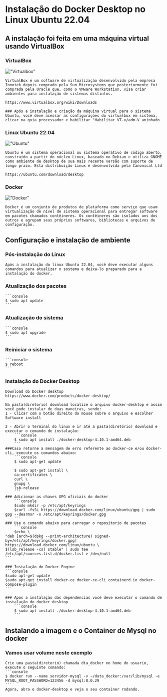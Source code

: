 # Instalação do Docker Desktop no Linux Ubuntu 22.04

## A instalação foi feita em uma máquina virtual usando VirtualBox

### VirtualBox
!["Virtualbox"](https://p7.hiclipart.com/preview/340/100/4/virtualbox-virtual-machine-operating-systems-virtualization-x86-linux-thumbnail.jpg)

    VirtualBox é um software de virtualização desenvolvido pela empresa Innotek depois comprado pela Sun Microsystems que posteriormente foi comprada pela Oracle que, como o VMware Workstation, visa criar ambientes para instalação de sistemas distintos.

    https://www.virtualbox.org/wiki/Downloads

    ### Após a instalação e criação da máquina virtual para o sistema Ubuntu, você deve acessar as configurações do virtualbox em sistema, clicar na guia processador e habilitar "Habilitar VT-x/adm-V aninhado

### Linux Ubuntu 22.04
!["Ubuntu"](https://icons.iconarchive.com/icons/martz90/circle/256/ubuntu-icon.png)

    Ubuntu é um sistema operacional ou sistema operativo de código aberto, construído a partir do núcleo Linux, baseado no Debian e utiliza GNOME como ambiente de desktop de sua mais recente versão com suporte de longo prazo. Esta distribuição Linux é desenvolvida pela Canonical Ltd

    https://ubuntu.com/download/desktop

### Docker
!["Docker"](https://user-images.githubusercontent.com/3604722/62416015-cb1ac180-b609-11e9-852e-4e38c0ea65ad.png)

    Docker é um conjunto de produtos de plataforma como serviço que usam virtualização de nível de sistema operacional para entregar software em pacotes chamados contêineres. Os contêineres são isolados uns dos outros e agrupam seus próprios softwares, bibliotecas e arquivos de configuração.

## Configuração e instalação de ambiente

### Pós-instalação do Linux

    Após a instalação do linux Ubuntu 22.04, você deve executar alguns comandos para atualizar o sostema e deixa-lo preparado para a instalação do docker.

### Atualização dos pacotes

    ```console
    $ sudo apt update
    ```

### Atualização do sistema

    ```console
    $ sudo apt upgrade
    ```

### Reiniciar o sistema

    ```console
    $ reboot
    ```

### Instalação do Docker Desktop

    Download do Docker desktop
    https://www.docker.com/products/docker-desktop/

    Na pasta(diretorio) download localize o arquivo docker-desktop e assim você pode instalar de duas maneiras, sendo:
    1 - Clicar com o botão direito do mouse sobre o arquivo e escolher Software install

    2 - Abrir o terminal do linux e ir até a pasta(diretório) download e executar o comando de instalação:
        ```console
        $ sudo apt install ./docker-desktop-4.10.1-amd64.deb
        ```
    ###Caso retorne a mensagem de erro referente ao docker-ce e/ou docker-cli, execute os comandos abaixo:
        ```console
        $ sudo apt-get update

        $ sudo apt-get install \
        ca-certificates \
        curl \
        gnupg \
        lsb-release
        ```
    ### Adicionar as chaves GPG oficiais do docker
        ```console
        $sudo mkdir -p /etc/apt/keyrings
        $curl -fsSL https://download.docker.com/linux/ubuntu/gpg | sudo gpg --dearmor -o /etc/apt/keyrings/docker.gpg
        ```
    ### Use o comando abaixo para carregar o repositorio de pacotes
        ```console
        $echo \
    "deb [arch=$(dpkg --print-architecture) signed-by=/etc/apt/keyrings/docker.gpg] https://download.docker.com/linux/ubuntu \
    $(lsb_release -cs) stable" | sudo tee /etc/apt/sources.list.d/docker.list > /dev/null
    ```

    ### Instalação do Docker Engine
    ```console
    $sudo apt-get update
    $sudo apt-get install docker-ce docker-ce-cli containerd.io docker-compose-plugin
    ```

    ### Após a instalação das dependencias você deve executar o comando de instalação do docker desktop
        ```console
        $ sudo apt install ./docker-desktop-4.10.1-amd64.deb
        ```

## Instalando a imagem e o Container de Mysql no docker

### Vamos usar volume neste exemplo

    Crie uma pasta(diretorio) chamada dta_docker no home do usuario, execute o seguinte comando:
    ```console
    $ docker run --name servidor-mysql -v ~/data_docker:/var/lib/mysql -e MYSQL_ROOT_PASSWORD=123456 -d mysql:8.0.29
    ```
    Agora, abra o docker-desktop e veja o seu container rodando.
